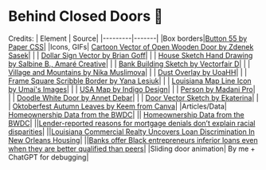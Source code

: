 # Behind Closed Doors 🚪
Credits:
| Element | Source|
|---------|-------|
|Box borders|<a href="https://getcssscan.com/css-buttons-examples">Button 55 by Paper CSS</a>|
|Icons, GIFs| <a href="https://www.canva.com/graphics/MAEBcb2YY8Q/">Cartoon Vector of Open Wooden Door by Zdenek Sasek</a>|
| | <a href="https://www.canva.com/graphics/MAFfnMo96ic/">Dollar Sign Vector by Brian Goff</a>|
| | <a href="https://www.canva.com/graphics/MAGRrAqZuU4/">House Sketch Hand Drawing by Salbine B., Amaré Creative</a>|
| | <a href="https://www.canva.com/graphics/MACW9EuJ6RU/">Bank Building Sketch by Vectorfair D</a>|
| | <a href="https://www.canva.com/graphics/MAEobmDJ1bk/">Village and Mountains by Nika Muslimova</a>|
| | <a href="https://www.canva.com/graphics/MAFnw1gyVe8/">Dust Overlay by UoaHH</a>|
| | <a href="https://www.canva.com/graphics/MAF7NY_ZO24/">Frame Square Scribble Border by Yana Lesiuk</a>|
| | <a href="https://www.canva.com/graphics/MAFpTeEL4ME/">Louisiana Map Line Icon by Umai's Images</a>|
| | <a href="https://www.canva.com/graphics/MAGUZA5Fy_M/">USA Map by Indigo Design</a>|
| | <a href="https://www.canva.com/graphics/MAFuS9zA-zc/">Person by Madani Pro</a>|
| | <a href="https://www.canva.com/graphics/MAGicONM3I8/">Doodle White Door by Annet Debar</a>|
| | <a href="https://www.canva.com/graphics/MAEtYBHbupc/">Door Vector Sketch by Ekaterina</a>|
| | <a href="https://www.canva.com/graphics/MAEtYBHbupc/">Oktoberfest Autumn Leaves by Keem from Canva</a>|
|Articles/Data| <a href="https://blackwealthdata.org/explore/homeownership">Homeownership Data from the BWDC</a>|
|| <a href="https://blackwealthdata.org/explore/homeownership">Homeownership Data from the BWDC</a>|
||<a href="https://www.minneapolisfed.org/article/2024/lender-reported-reasons-for-mortgage-denials-dont-explain-racial-disparities">Lender-reported reasons for mortgage denials don’t explain racial disparities</a>|
||<a href="https://louisianacommercialrealty.com/2025/04/11/louisiana-commercial-realty-uncovers-loan-discrimination-in-new-orleans-housing/">Louisiana Commercial Realty Uncovers Loan Discrimination In New Orleans Housing</a>|
||<a href="https://news.byu.edu/banks-offer-black-entrepreneurs-inferior-loans-even-when-they-are-better-qualified-than-peers">Banks offer Black entrepreneurs inferior loans even when they are better qualified than peers</a>|
|Sliding door animation| By me + ChatGPT for debugging|


